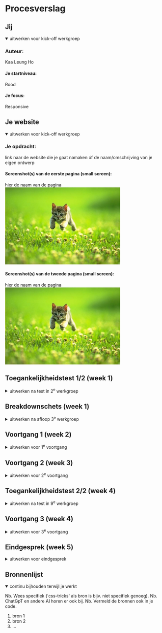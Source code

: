 # Procesverslag



## Jij

<details open>
  <summary>uitwerken voor kick-off werkgroep</summary>

  ### Auteur:
  Kaa Leung Ho

  #### Je startniveau:
  Rood

  #### Je focus:
  Responsive
 
</details>





## Je website

<details open>
  <summary>uitwerken voor kick-off werkgroep</summary>

  ### Je opdracht:
  link naar de website die je gaat namaken óf de naam/omschrijving van je eigen ontwerp

  #### Screenshot(s) van de eerste pagina (small screen): 
  hier de naam van de pagina  
  <img src="readme-images/dummy-plaatje.jpg" width="375px" alt="omschrijving van de pagina">

  #### Screenshot(s) van de tweede pagina (small screen):
  hier de naam van de pagina  
  <img src="readme-images/dummy-plaatje.jpg" width="375px" alt="omschrijving van de pagina">
 
</details>



## Toegankelijkheidstest 1/2 (week 1)

<details>
  <summary>uitwerken na test in 2<sup>e</sup> werkgroep</summary>

  ### Bevindingen
  Tijdens het testen van webtoegankelijkheid is de laptop in voice-overmodus gezet om de content toegankelijkheid te evalueren.
  Hieronder vindt je de lijst met interessante observaties en bevindingen die uit de test naar voren kwamen.

  1. Content
  Er is geen sprake van beeldspraak, idiomen en ingewikkelde metaforen, maar wel veel slogans zoals 'Gear up' en 'Just do it'.

  2. Global code
  Er is een duidelijke titel voor ieder webpagina op de website.
  Ieder pagina is in het Engels geschreven, maar met <html lang=nl-NL..> vertaald naar Nederlands.

  3. Keyboard
  Visible focus = gele uitlijning om de geselecteerde elementen
  Keyboard focus = de toetsenbordnavigatie volgt eerst de volgorde van links naar rechts, terwijl bij het selecteren van elementen de navigatie vervolgens van boven naar beneden verloopt.

  4. Mobile and Touch
  Rotation: 90graden naar links en rechts werken prima, maar 180graden blijkt niet te werken (wat normaal is op de meeste telefoons).
  Buttons: Goede CTA's;
  - Goede ontwerp van Fitt's Law: Knoppen zijn groot en dichtbij genoeg zodat ze eenvoudig te klikken zijn, vooral op mobiele apparaten.
  - Goede ontwerp van Hick's Law: Eén duidelijke primaire knop werkt beter dan meerdere concurrerende acties.
  - Goede ontwerp bij Proximity & Visual Hierarchy: De elementen die dicht bij elkaar staan worden als samenhangend gezien; afstand creëert scheiding en hiërarchie.

  5. Headings
  De headings van de website staan niet op chronologische volgorde.

  6. Lists
  Dropdownmenu's maken gebruiken van de <ul> en <li> tags.

  7. Images
  De visuele elementen hebben geen alt attribute, maar er wordt aria-label gebruikt voor in de plaats.

  8. Media (Video and Audio)
  Er is sprake van bewegend beeld in de hero-sectie van de landingspagina. Deze mediabestanden worden automatisch afgespeeld als een soort gif-bestand.
  Er is de mogelijkheid om erop te klikken, en een uitgebreide video met een horizontale scrolbar kom tevoorschijn. Deze videobestand kan worden gepauzeerd.

  9. Controls
  De website maakt onderscheid tussen knoppen en links. Knoppen worden aangegeven met <button>, en links worden aangegeven met <a>.
  De skiplink is boven de Jordan logo (linksbovenin het scherm).

  10. Appearance
  Er is geen sprake van light en dark mode, en high constrast mode.

  11. Animation
  Er is sprake van animatie maar het is heen subtiel. De animatie wordt ingezet om de gebruiker visuele feedback te geven bij het selecteren van een element.

  12. Color contrast
  Hoe groter het lettertype en hoe breder de lijn, hoe beter leesbaar het is met een lager contrast.

  Kleine kopjes zoals <h3> zijn wat minder goed leesbaar omdat het vóór een afbeelding staat, zonder een donkere overlapping.
  Titels en koppen bij secties zijn wel goed leesbaar. 
  
  

</details>



## Breakdownschets (week 1)

<details>
  <summary>uitwerken na afloop 3<sup>e</sup> werkgroep</summary>

  ### de hele pagina: 
  <img src="readme-images/dummy-plaatje.jpg" width="375px" alt="breakdown van de hele pagina">

  ### dynamisch deel (bijv menu): 
  <img src="readme-images/dummy-plaatje.jpg" width="375px" alt="breakdown van een dynamisch deel">

  ### wellicht nog een dynamisch deel (bijv filter): 
  <img src="readme-images/dummy-plaatje.jpg" width="375px" alt="breakdown van nog een dynamisch deel">

</details>





## Voortgang 1 (week 2)

<details>
  <summary>uitwerken voor 1<sup>e</sup> voortgang</summary>

  ### Stand van zaken
  hier dit ging goed & dit was lastig (neem ook screenshots op van delen van je website en code)


  ### Agenda voor meeting
  samen met je groepje opstellen

  | student 1      | student 2          | student 3    | student 4        |
  | ---            | ---                | ---          | ---              |
  | dit bespreken  | en dit             | en ik dit    | en dan ik dat    |
  | en dat ook nog | dit als er tijd is | nog een punt | dit wil ik zeker |
  | ...            | ...                | ...          | ...              |


  ### Verslag van meeting
  hier na afloop snel de uitkomsten van de meeting vastleggen

  - punt 1
  - punt 2
  - nog een punt
  - ...

</details>





## Voortgang 2 (week 3)

<details>
  <summary>uitwerken voor 2<sup>e</sup> voortgang</summary>

  ### Stand van zaken
  hier dit ging goed & dit was lastig (neem ook screenshots op van delen van je website en code)


  ### Agenda voor meeting
  samen met je groepje opstellen

  | student 1      | student 2          | student 3    | student 4        |
  | ---            | ---                | ---          | ---              |
  | dit bespreken  | en dit             | en ik dit    | en dan ik dat    |
  | en dat ook nog | dit als er tijd is | nog een punt | dit wil ik zeker |
  | ...            | ...                | ...          | ...              |


  ### Verslag van meeting
  hier na afloop snel de uitkomsten van de meeting vastleggen

  - punt 1
  - punt 2
  - nog een punt
- ...

</details>





## Toegankelijkheidstest 2/2 (week 4)

<details>
  <summary>uitwerken na test in 9<sup>e</sup> werkgroep</summary>

  ### Bevindingen
  Lijst met je bevindingen die in de test naar voren kwamen (geef ook aan wat er verbeterd is):

</details>





## Voortgang 3 (week 4)

<details>
  <summary>uitwerken voor 3<sup>e</sup> voortgang</summary>

  ### Stand van zaken
  hier dit ging goed & dit was lastig (neem ook screenshots op van delen van je website en code)


  ### Agenda voor meeting
  samen met je groepje opstellen

  | student 1      | student 2          | student 3    | student 4        |
  | ---            | ---                | ---          | ---              |
  | dit bespreken  | en dit             | en ik dit    | en dan ik dat    |
  | en dat ook nog | dit als er tijd is | nog een punt | dit wil ik zeker |
  | ...            | ...                | ...          | ...              |


  ### Verslag van meeting
  hier na afloop snel de uitkomsten van de meeting vastleggen

  - punt 1
  - punt 2
  - nog een punt
  - ...

</details>





## Eindgesprek (week 5)

<details>
  <summary>uitwerken voor eindgesprek</summary>

  ### Je uitkomst - karakteristiek screenshots:
  <img src="readme-images/dummy-plaatje.jpg" width="375px" alt="uitomst opdracht 1">


  ### Dit ging goed/Heb ik geleerd: 
  Korte omschrijving met plaatjes

  <img src="readme-images/dummy-plaatje.jpg" width="375px" alt="top">


  ### Dit was lastig/Is niet gelukt:
  Korte omschrijving met plaatjes

  <img src="readme-images/dummy-plaatje.jpg" width="375px" alt="bummer">
</details>





## Bronnenlijst

<details open>
  <summary>continu bijhouden terwijl je werkt</summary>

  Nb. Wees specifiek ('css-tricks' als bron is bijv. niet specifiek genoeg). 
  Nb. ChatGpT en andere AI horen er ook bij.
  Nb. Vermeld de bronnen ook in je code.

  1. bron 1
  2. bron 2
  3. ...

</details>
